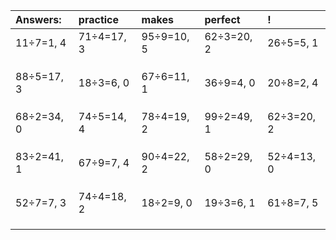 | Answers: | practice | makes | perfect | ! |
| :--- | :--- | :--- | :--- | :--- |
| 11÷7=1, 4 | 71÷4=17, 3 | 95÷9=10, 5 | 62÷3=20, 2 | 26÷5=5, 1 | 
|   |   |   |   |   | 
|   |   |   |   |   | 
|   |   |   |   |   | 
| 88÷5=17, 3 | 18÷3=6, 0 | 67÷6=11, 1 | 36÷9=4, 0 | 20÷8=2, 4 | 
|   |   |   |   |   | 
|   |   |   |   |   | 
|   |   |   |   |   | 
| 68÷2=34, 0 | 74÷5=14, 4 | 78÷4=19, 2 | 99÷2=49, 1 | 62÷3=20, 2 | 
|   |   |   |   |   | 
|   |   |   |   |   | 
|   |   |   |   |   | 
| 83÷2=41, 1 | 67÷9=7, 4 | 90÷4=22, 2 | 58÷2=29, 0 | 52÷4=13, 0 | 
|   |   |   |   |   | 
|   |   |   |   |   | 
|   |   |   |   |   | 
| 52÷7=7, 3 | 74÷4=18, 2 | 18÷2=9, 0 | 19÷3=6, 1 | 61÷8=7, 5 | 
|   |   |   |   |   | 
|   |   |   |   |   | 
|   |   |   |   |   | 
